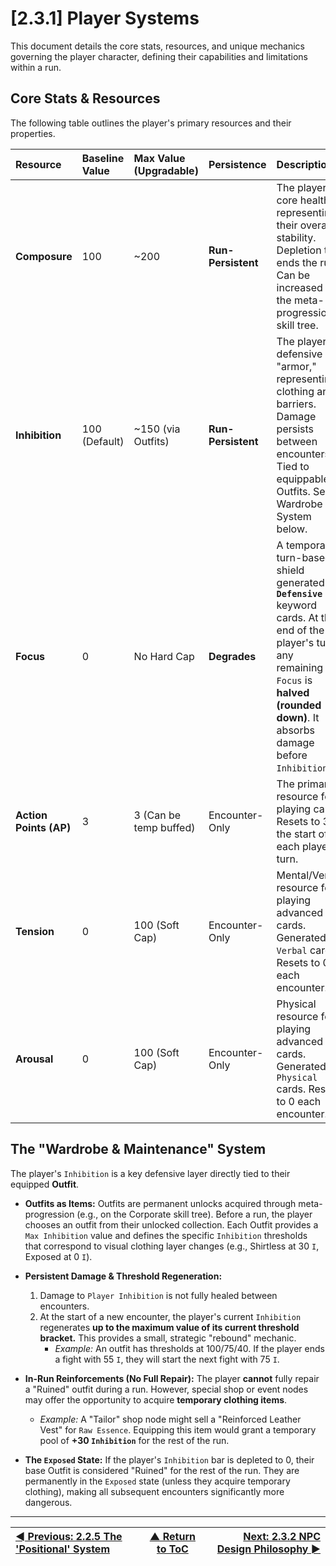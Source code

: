 <!-- Filename: LDD/2 Gameplay Systems & Mechanics/2.3.1 Player Systems.md -->

# [2.3.1] Player Systems

This document details the core stats, resources, and unique mechanics governing the player character, defining their capabilities and limitations within a run.

## Core Stats & Resources

The following table outlines the player's primary resources and their properties.

| Resource         | Baseline Value    | Max Value (Upgradable)   | Persistence        | Description                                                                                                      |
| :--------------- | :---------------- | :----------------------- | :----------------- | :--------------------------------------------------------------------------------------------------------------- |
| **Composure**    | 100               | ~200                     | **Run-Persistent** | The player's core health, representing their overall stability. Depletion to 0 ends the run. Can be increased via the meta-progression skill tree.  |
| **Inhibition**   | 100 (Default)     | ~150 (via Outfits)       | **Run-Persistent** | The player's defensive "armor," representing clothing and barriers. Damage persists between encounters. Tied to equippable Outfits. See Wardrobe System below. |
| **Focus**          | 0                 | No Hard Cap              | **Degrades**       | A temporary, turn-based shield generated by **`Defensive`** keyword cards. At the end of the player's turn, any remaining `Focus` is **halved (rounded down)**. It absorbs damage before `Inhibition`. |
| **Action Points (AP)**| 3              | 3 (Can be temp buffed)   | Encounter-Only     | The primary resource for playing cards. Resets to 3 at the start of each player turn.                                |
| **Tension**        | 0                 | 100 (Soft Cap)           | Encounter-Only     | Mental/Verbal resource for playing advanced cards. Generated by `Verbal` cards. Resets to 0 each encounter.                   |
| **Arousal**      | 0                 | 100 (Soft Cap)           | Encounter-Only     | Physical resource for playing advanced cards. Generated by `Physical` cards. Resets to 0 each encounter.                        |

## The "Wardrobe & Maintenance" System

The player's `Inhibition` is a key defensive layer directly tied to their equipped **Outfit**.

*   **Outfits as Items:** Outfits are permanent unlocks acquired through meta-progression (e.g., on the Corporate skill tree). Before a run, the player chooses an outfit from their unlocked collection. Each Outfit provides a `Max Inhibition` value and defines the specific `Inhibition` thresholds that correspond to visual clothing layer changes (e.g., Shirtless at 30 `I`, Exposed at 0 `I`).

*   **Persistent Damage & Threshold Regeneration:**
    1.  Damage to `Player Inhibition` is not fully healed between encounters.
    2.  At the start of a new encounter, the player's current `Inhibition` regenerates **up to the maximum value of its current threshold bracket.** This provides a small, strategic "rebound" mechanic.
        *   *Example:* An outfit has thresholds at 100/75/40. If the player ends a fight with 55 `I`, they will start the next fight with 75 `I`.

*   **In-Run Reinforcements (No Full Repair):** The player **cannot** fully repair a "Ruined" outfit during a run. However, special shop or event nodes may offer the opportunity to acquire **temporary clothing items**.
    *   *Example:* A "Tailor" shop node might sell a "Reinforced Leather Vest" for `Raw Essence`. Equipping this item would grant a temporary pool of **+30 `Inhibition`** for the rest of the run.

*   **The `Exposed` State:** If the player's `Inhibition` bar is depleted to 0, their base Outfit is considered "Ruined" for the rest of the run. They are permanently in the `Exposed` state (unless they acquire temporary clothing), making all subsequent encounters significantly more dangerous.

---
| [◄ Previous: 2.2.5 The 'Positional' System](2.2.5%20The%20'Positional'%20System.md) | [▲ Return to ToC](../../README.md) | [Next: 2.3.2 NPC Design Philosophy ►](2.3.2%20NPC%20Design%20Philosophy.md) |
| :--- | :---: | ---: |
